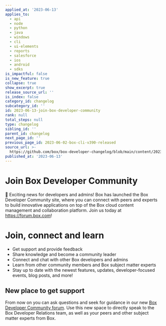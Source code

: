 ```yaml
---
applied_at: '2023-06-13'
applies_to:
  - api
  - node
  - python
  - java
  - windows
  - cli
  - ui-elements
  - reports
  - salesforce
  - ios
  - android
  - sdks
is_impactful: false
is_new_feature: true
collapse: true
show_excerpt: true
release_source_url: ''
is_index: false
category_id: changelog
subcategory_id: ''
id: 2023-06-13-join-box-developer-community
rank: null
total_steps: null
type: changelog
sibling_id: ''
parent_id: changelog
next_page_id: ''
previous_page_id: 2023-06-02-box-cli-v390-released
source_url: >-
  https://github.com/box/box-developer-changelog/blob/main/content/2023/06-13-join-box-developer-community.md
published_at: '2023-06-13'
---
```

# Join Box Developer Community

👋 Exciting news for developers and admins! Box has launched the Box Developer Community site, where you can connect with peers and experts to build innovative applications on top of the Box cloud content management and collaboration platform. Join us today at https://forum.box.com!

<!-- more -->

# Join, connect and learn

* Get support and provide feedback
* Share knowledge and become a community leader
* Connect and chat with other Box developers and admins
* Learn from other community members and Box subject matter experts
* Stay up to date with the newest features, updates, developer-focused events, blog posts, and more!

## New place to get support

From now on you can ask questions and seek for guidance in our new [Box Developer Community forum][1]. Use this new space to  directly speak to the Box Developer Relations team, as well as your peers and other subject matter experts from Box.

[1]: https://forum.box.com/